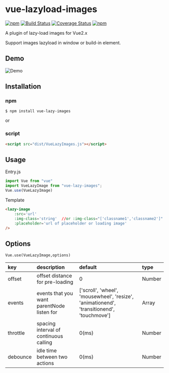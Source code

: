 # vue-lazyload-images
[![npm](https://img.shields.io/badge/npm-v1.4.6-green.svg)](https://www.npmjs.com/package/vue-lazy-images)
[![Build Status](https://travis-ci.org/yyh1102/vue-lazyload-images.svg?branch=master)](https://travis-ci.org/yyh1102/vue-lazyload-images)
[![Coverage Status](https://coveralls.io/repos/github/yyh1102/vue-lazyload-images/badge.svg)](https://coveralls.io/github/yyh1102/vue-lazyload-images)
[![npm](https://img.shields.io/npm/l/express.svg)](https://opensource.org/licenses/mit-license.php)

A plugin of lazy-load images for Vue2.x

Support images lazyload in window or build-in element.

## Demo
![Demo](https://github.com/yyh1102/vue-lazylaod-images/blob/master/demo.gif)

## Installation
### npm
```
$ npm install vue-lazy-images
```
or 
### script
```html
<script src="dist/VueLazyImages.js"></script>
```

## Usage
Entry.js
```javascript
import Vue from "vue"
import VueLazyImage from "vue-lazy-images";
Vue.use(VueLazyImage)
```

Template
```html
<lazy-image 
    :src='url'
    :img-class='string'  //or :img-class="['classname1','classname2']"
    :placeholder='url of placeholder or loading image'  
/>
```

## Options
```Vue.use(VueLazyImage,options)```

| key | description | default | type |
|:----|:------------|:--------|:-----|
| offset | offset distance for pre-loading | 0 | Number |
| events | events that you want parentNode listen for | ['scroll', 'wheel', 'mousewheel', 'resize', 'animationend', 'transitionend', 'touchmove'] | Array |
| throttle | spacing interval of continuous calling | 0(ms) | Number | 
| debounce | idle time between two actions | 0(ms) | Number |
